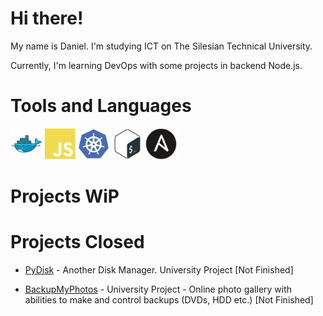# Hi there!

My name is Daniel. I'm studying ICT on The Silesian Technical University.

Currently,  I'm learning DevOps with some projects in backend Node.js.

# Tools and Languages
<p align="left">
<img src="https://raw.githubusercontent.com/devicons/devicon/master/icons/docker/docker-original.svg" alt="Docker" width="50" height="50"/>
<img src="https://raw.githubusercontent.com/devicons/devicon/master/icons/javascript/javascript-plain.svg" alt="JS" width="50" height="50"/>
<img src="https://raw.githubusercontent.com/devicons/devicon/master/icons/kubernetes/kubernetes-plain.svg" alt="Kubernetes" width="50" height="50"/>
<img src="https://raw.githubusercontent.com/devicons/devicon/master/icons/bash/bash-original.svg" alt="Bash" width="50" height="50"/>
<img src="https://raw.githubusercontent.com/devicons/devicon/master/icons/ansible/ansible-original.svg" alt="Ansible" width="50" height="50"/>
  

# Projects WiP

  

# Projects Closed

  - [PyDisk](https://github.com/D-Synowiec/PyDisk) - Another Disk Manager. University Project [Not Finished]
  
  - [BackupMyPhotos](https://github.com/D-Synowiec/2022_BD2_S7_Synowiec) - University Project - Online photo gallery with abilities to make and control backups (DVDs, HDD etc.) [Not Finished]


<!---
Anrsh/Anrsh is a ✨ special ✨ repository because its `README.md` (this file) appears on your GitHub profile.
You can click the Preview link to take a look at your changes.
--->
